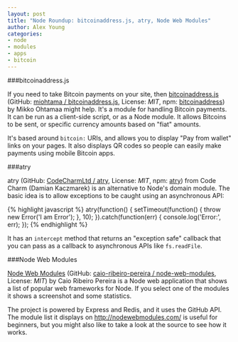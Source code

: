 ```yaml
---
layout: post
title: "Node Roundup: bitcoinaddress.js, atry, Node Web Modules"
author: Alex Young
categories:
- node
- modules
- apps
- bitcoin
---
```


###bitcoinaddress.js

If you need to take Bitcoin payments on your site, then [bitcoinaddress.js](http://miohtama.github.io/bitcoinaddress.js/) (GitHub: [miohtama / bitcoinaddress.js](https://github.com/miohtama/bitcoinaddress.js), License: _MIT_, npm: [bitcoinaddress](https://npmjs.org/package/bitcoinaddress)) by Mikko Ohtamaa might help.  It's a module for handling Bitcoin payments.  It can be run as a client-side script, or as a Node module.  It allows Bitcoins to be sent, or specific currency amounts based on "fiat" amounts.

It's based around `bitcoin:` URIs, and allows you to display "Pay from wallet" links on your pages.  It also displays QR codes so people can easily make payments using mobile Bitcoin apps.

###atry

atry (GitHub: [CodeCharmLtd / atry](https://github.com/CodeCharmLtd/atry), License: _MIT_, npm: [atry](https://npmjs.org/package/atry)) from Code Charm (Damian Kaczmarek) is an alternative to Node's domain module.  The basic idea is to allow exceptions to be caught using an asynchronous API:

{% highlight javascript %}
atry(function() {
  setTimeout(function() {
    throw new Error('I am Error');
  }, 10);
}).catch(function(err) {
  console.log('Error:', err);
});
{% endhighlight %}

It has an `intercept` method that returns an "exception safe" callback that you can pass as a callback to asynchronous APIs like `fs.readFile`.

###Node Web Modules

[Node Web Modules](http://nodewebmodules.com/) (GitHub: [caio-ribeiro-pereira / node-web-modules](https://github.com/caio-ribeiro-pereira/node-web-modules), License: _MIT_) by Caio Ribeiro Pereira is a Node web application that shows a list of popular web frameworks for Node.  If you select one of the modules it shows a screenshot and some statistics.

The project is powered by Express and Redis, and it uses the GitHub API.  The module list it displays on <http://nodewebmodules.com/> is useful for beginners, but you might also like to take a look at the source to see how it works.
